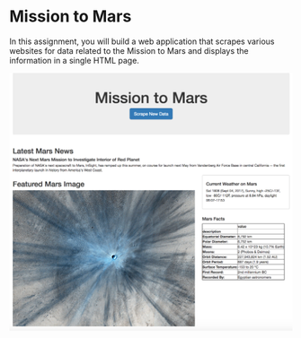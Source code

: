 # Mission to Mars


In this assignment, you will build a web application that scrapes various websites for data related to the Mission to Mars and displays the information in a single HTML page. 



![mission_to_mars.png](mission_to_mars.png)

